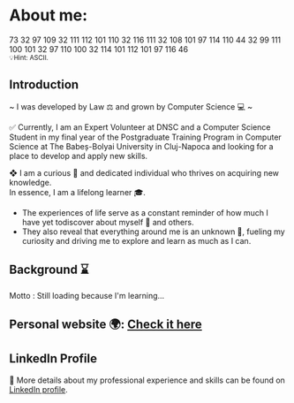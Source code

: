# About me:

73 32 97 109 32 111 112 101 110 32 116 111 32 108 101 97 114 110 44 32 99 111 100 101 32 97 110 100 32 114 101 112 101 97 116 46
<br />
<small>💡Hint: ASCII.</small>


## Introduction

~ I was developed by Law ⚖️ and grown by Computer Science 💻 ~

✅ Currently, I am an Expert Volunteer at DNSC and a Computer Science Student in my final year of the Postgraduate Training Program in Computer Science at The Babeș-Bolyai University in Cluj-Napoca and looking for a place to develop and apply new skills.

❖ I am a curious 🤔 and dedicated individual who thrives on acquiring new knowledge. 
<br />
In essence, I am a lifelong learner 🎓.
- The experiences of life serve as a constant reminder of how much I have yet todiscover about myself 💭 and others. 
- They also reveal that everything around me is an
unknown 🔮, fueling my curiosity and driving me to explore and learn as much as I can. 


## Background ⌛ 
Motto : Still loading because I'm learning...

## Personal website 🌍: [Check it here](https://marcutamas.github.io/PersonalWebsite/)

## LinkedIn Profile
 💼 More details about my professional experience and skills can be found on [LinkedIn profile](https://www.linkedin.com/in/tamasmarcu/).

